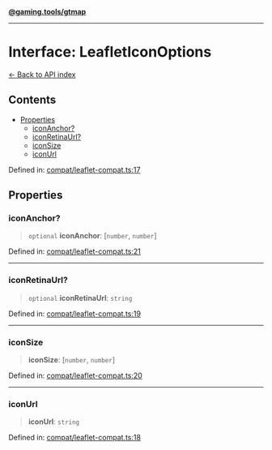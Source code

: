 [**@gaming.tools/gtmap**](README.md)

***

# Interface: LeafletIconOptions

[← Back to API index](./README.md)

## Contents

- [Properties](#properties)
  - [iconAnchor?](#iconanchor)
  - [iconRetinaUrl?](#iconretinaurl)
  - [iconSize](#iconsize)
  - [iconUrl](#iconurl)

Defined in: [compat/leaflet-compat.ts:17](https://github.com/gamingtools/gt-map/blob/02ad961dd733041f2c6c39034ee7c302a553f45a/packages/gtmap/src/compat/leaflet-compat.ts#L17)

## Properties

### iconAnchor?

> `optional` **iconAnchor**: \[`number`, `number`\]

Defined in: [compat/leaflet-compat.ts:21](https://github.com/gamingtools/gt-map/blob/02ad961dd733041f2c6c39034ee7c302a553f45a/packages/gtmap/src/compat/leaflet-compat.ts#L21)

***

### iconRetinaUrl?

> `optional` **iconRetinaUrl**: `string`

Defined in: [compat/leaflet-compat.ts:19](https://github.com/gamingtools/gt-map/blob/02ad961dd733041f2c6c39034ee7c302a553f45a/packages/gtmap/src/compat/leaflet-compat.ts#L19)

***

### iconSize

> **iconSize**: \[`number`, `number`\]

Defined in: [compat/leaflet-compat.ts:20](https://github.com/gamingtools/gt-map/blob/02ad961dd733041f2c6c39034ee7c302a553f45a/packages/gtmap/src/compat/leaflet-compat.ts#L20)

***

### iconUrl

> **iconUrl**: `string`

Defined in: [compat/leaflet-compat.ts:18](https://github.com/gamingtools/gt-map/blob/02ad961dd733041f2c6c39034ee7c302a553f45a/packages/gtmap/src/compat/leaflet-compat.ts#L18)
